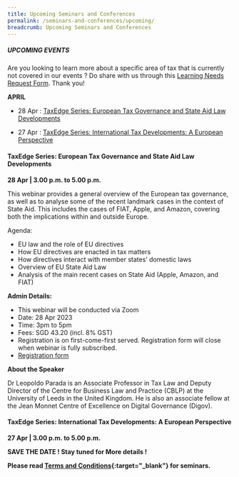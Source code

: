 ```yaml
---
title: Upcoming Seminars and Conferences
permalink: /seminars-and-conferences/upcoming/
breadcrumb: Upcoming Seminars and Conferences
---
```

##### **UPCOMING EVENTS**
Are you looking to learn more about a specific area of tax that is currently not covered in our events ? 
Do share with us through this [Learning Needs Request Form](https://form.gov.sg/5d2c51283703d80011e52615). Thank you!


**APRIL**

* 28 Apr : [TaxEdge Series: European Tax Governance and State Aid Law Developments](/seminars-and-conferences/upcoming/#28apr-ta-id)

* 27 Apr : [TaxEdge Series: International Tax Developments: A European Perspective](/seminars-and-conferences/upcoming/#27apr-ta-id)


<a id="28apr-ta-id"></a>
#### **TaxEdge Series: European Tax Governance and State Aid Law Developments**
**28 Apr | 3.00 p.m. to 5.00 p.m.**

This webinar provides a general overview of the European tax governance, as well as to analyse some of the recent landmark cases in the context of State Aid. This includes the cases of FIAT, Apple, and Amazon, covering both the implications within and outside Europe.

Agenda:
* EU law and the role of EU directives 
* How EU directives are enacted in tax matters
* How directives interact with member states’ domestic laws
* Overview of EU State Aid Law
* Analysis of the main recent cases on State Aid (Apple, Amazon, and FIAT)

**Admin Details:**
* This webinar will be conducted via Zoom
* Date: 28 Apr 2023
* Time: 3pm to 5pm
* Fees: SGD 43.20 (incl. 8% GST)
* Registration is on first-come-first served. Registration form will close when webinar is fully subscribed.
* [Registration form](https://form.gov.sg/642254104422e900124bd84a)

**About the Speaker** 

Dr Leopoldo Parada is an Associate Professor in Tax Law and Deputy Director of the Centre for Business Law and Practice (CBLP) at the University of Leeds in the United Kingdom. He is also an associate fellow at the Jean Monnet Centre of Excellence on Digital Governance (Digov).


<a id="27apr-ta-id"></a>
#### **TaxEdge Series: International Tax Developments: A European Perspective**
**27 Apr | 3.00 p.m. to 5.00 p.m.**

**SAVE THE DATE ! Stay tuned for More details !**




**Please read [Terms and Conditions](https://production-iras-tax-academy.netlify.com/executive-tax-programmes/terms-and-conditions/){:target="_blank"} for seminars.**